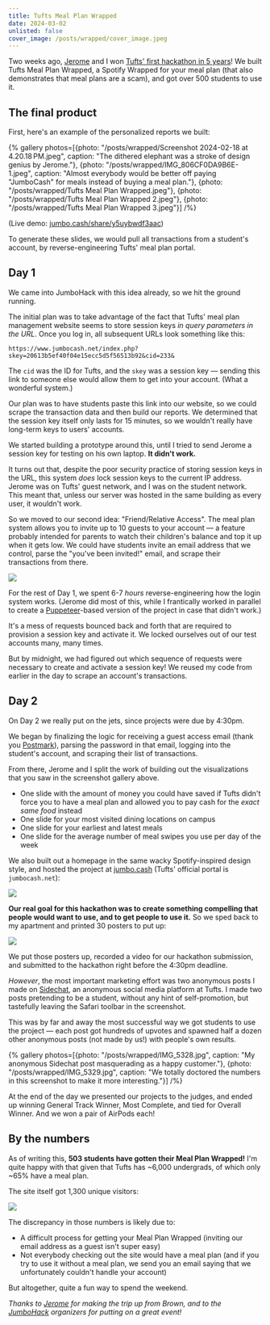 ```yaml
---
title: Tufts Meal Plan Wrapped
date: 2024-03-02
unlisted: false
cover_image: /posts/wrapped/cover_image.jpeg
---
```

Two weeks ago, [Jerome](https://jero.zone) and I won [Tufts' first hackathon in 5 years](https://www.tuftsdaily.com/article/2024/02/jumbocode-hosts-first-hackathon-at-tufts-in-5-years)! We built Tufts Meal Plan Wrapped, a Spotify Wrapped for your meal plan (that also demonstrates that meal plans are a scam), and got over 500 students to use it.

## The final product

First, here's an example of the personalized reports we built:

{% gallery
   photos=[{photo: "/posts/wrapped/Screenshot 2024-02-18 at 4.20.18 PM.jpeg", caption: "The dithered elephant was a stroke of design genius by Jerome."}, {photo: "/posts/wrapped/IMG_806CF0DA9B6E-1.jpeg", caption: "Almost everybody would be better off paying \"JumboCash\" for meals instead of buying a meal plan."}, {photo: "/posts/wrapped/Tufts Meal Plan Wrapped.jpeg"}, {photo: "/posts/wrapped/Tufts Meal Plan Wrapped 2.jpeg"}, {photo: "/posts/wrapped/Tufts Meal Plan Wrapped 3.jpeg"}] /%}

(Live demo: [jumbo.cash/share/y5uybwdf3aac](https://jumbo.cash/share/y5uybwdf3aac))

To generate these slides, we would pull all transactions from a student's account, by reverse-engineering Tufts' meal plan portal.

## Day 1

We came into JumboHack with this idea already, so we hit the ground running.

The initial plan was to take advantage of the fact that Tufts' meal plan management website seems to store session keys *in query parameters in the URL*. Once you log in, all subsequent URLs look something like this:

```
https://www.jumbocash.net/index.php?skey=20613b5ef40f04e15ecc5d5f56513b92&cid=233&
```

The `cid` was the ID for Tufts, and the `skey` was a session key — sending this link to someone else would allow them to get into your account. (What a wonderful system.)

Our plan was to have students paste this link into our website, so we could scrape the transaction data and then build our reports. We determined that the session key itself only lasts for 15 minutes, so we wouldn't really have long-term keys to users' accounts.

We started building a prototype around this, until I tried to send Jerome a session key for testing on his own laptop. **It didn't work.**

It turns out that, despite the poor security practice of storing session keys in the URL, this system *does* lock session keys to the current IP address. Jerome was on Tufts' guest network, and I was on the student network. This meant that, unless our server was hosted in the same building as every user, it wouldn't work.

So we moved to our second idea: "Friend/Relative Access". The meal plan system allows you to invite up to 10 guests to your account — a feature probably intended for parents to watch their children's balance and top it up when it gets low. We could have students invite an email address that we control, parse the "you've been invited!" email, and scrape their transactions from there.

![](/posts/wrapped/2024-03-02%20at%2015.23.40@2x.png)

For the rest of Day 1, we spent 6-7 *hours* reverse-engineering how the login system works. (Jerome did most of this, while I frantically worked in parallel to create a [Puppeteer](https://pptr.dev)-based version of the project in case that didn't work.)

It's a mess of requests bounced back and forth that are required to provision a session key and activate it. We locked ourselves out of our test accounts many, many times.

But by midnight, we had figured out which sequence of requests were necessary to create and activate a session key! We reused my code from earlier in the day to scrape an account's transactions.

## Day 2

On Day 2 we really put on the jets, since projects were due by 4:30pm.

We began by finalizing the logic for receiving a guest access email (thank you [Postmark](https://postmarkapp.com)), parsing the password in that email, logging into the student's account, and scraping their list of transactions.

From there, Jerome and I split the work of building out the visualizations that you saw in the screenshot gallery above.

- One slide with the amount of money you could have saved if Tufts didn't force you to have a meal plan and allowed you to pay cash for the *exact same food* instead
- One slide for your most visited dining locations on campus
- One slide for your earliest and latest meals
- One slide for the average number of meal swipes you use per day of the week

We also built out a homepage in the same wacky Spotify-inspired design style, and hosted the project at [jumbo.cash](https://jumbo.cash) (Tufts' official portal is `jumbocash.net`):

![](/posts/wrapped/2024-03-02%20at%2015.31.46@2x.png)

**Our real goal for this hackathon was to create something compelling that people would want to use, and to get people to use it.** So we sped back to my apartment and printed 30 posters to put up:

![](/posts/wrapped/R0000437.JPG)

We put those posters up, recorded a video for our hackathon submission, and submitted to the hackathon right before the 4:30pm deadline.

*However*, the most important marketing effort was two anonymous posts I made on [Sidechat](https://sidechat.lol), an anonymous social media platform at Tufts. I made two posts pretending to be a student, without any hint of self-promotion, but tastefully leaving the Safari toolbar in the screenshot.

This was by far and away the most successful way we got students to use the project — each post got hundreds of upvotes and spawned half a dozen other anonymous posts (not made by us!) with people's own results.

{% gallery
   photos=[{photo: "/posts/wrapped/IMG_5328.jpg", caption: "My anonymous Sidechat post masquerading as a happy customer."}, {photo: "/posts/wrapped/IMG_5329.jpg", caption: "We totally doctored the numbers in this screenshot to make it more interesting."}] /%}

At the end of the day we presented our projects to the judges, and ended up winning General Track Winner, Most Complete, and tied for Overall Winner. And we won a pair of AirPods each!

## By the numbers

As of writing this, **503 students have gotten their Meal Plan Wrapped!** I'm quite happy with that given that Tufts has ~6,000 undergrads, of which only ~65% have a meal plan.

The site itself got 1,300 unique visitors:

![](/posts/wrapped/image.png)

The discrepancy in those numbers is likely due to:

- A difficult process for getting your Meal Plan Wrapped (inviting our email address as a guest isn't super easy)
- Not everybody checking out the site would have a meal plan (and if you try to use it without a meal plan, we send you an email saying that we unfortunately couldn't handle your account)

But altogether, quite a fun way to spend the weekend.

*Thanks to*        [*Jerome*](https://jero.zone)        *for making the trip up from Brown, and to the*        [*JumboHack*](https://jumbohack.vercel.app)        *organizers for putting on a great event!*
